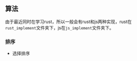 ## 算法

由于最近同时在学习rust，所以一般会有rust和js两种实现，rust在`rust_implement`文件夹下，js在`js_implement`文件夹下。

### 排序

+ 选择排序